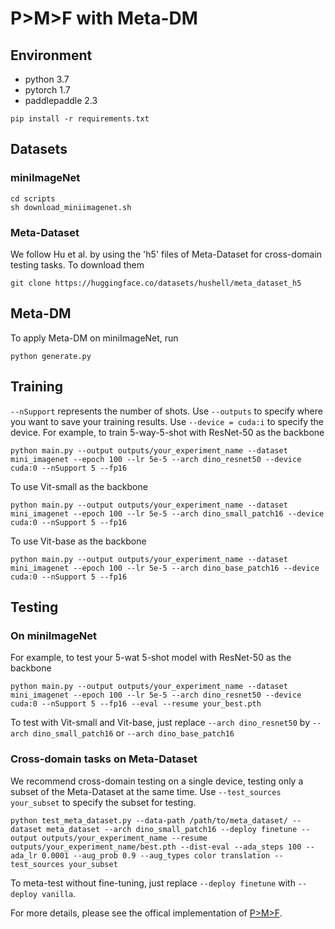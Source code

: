 # P>M>F with Meta-DM


## Environment
* python 3.7
* pytorch 1.7
* paddlepaddle 2.3


```
pip install -r requirements.txt
```


## Datasets
### miniImageNet
```
cd scripts
sh download_miniimagenet.sh
```

### Meta-Dataset
We follow Hu et al. by using the 'h5' files of Meta-Dataset for cross-domain testing tasks. To download them 
```
git clone https://huggingface.co/datasets/hushell/meta_dataset_h5
```


## Meta-DM
To apply Meta-DM on miniImageNet, run 
```
python generate.py
```


## Training
`--nSupport` represents the number of shots. Use `--outputs` to specify where you want to save your training results. Use `--device = cuda:i` to specify the device. 
For example, to train 5-way-5-shot with ResNet-50 as the backbone 
```
python main.py --output outputs/your_experiment_name --dataset mini_imagenet --epoch 100 --lr 5e-5 --arch dino_resnet50 --device cuda:0 --nSupport 5 --fp16
```


To use Vit-small as the backbone 
```
python main.py --output outputs/your_experiment_name --dataset mini_imagenet --epoch 100 --lr 5e-5 --arch dino_small_patch16 --device cuda:0 --nSupport 5 --fp16
```

To use Vit-base as the backbone 
```
python main.py --output outputs/your_experiment_name --dataset mini_imagenet --epoch 100 --lr 5e-5 --arch dino_base_patch16 --device cuda:0 --nSupport 5 --fp16
```

## Testing

### On miniImageNet
For example, to test your 5-wat 5-shot model with ResNet-50 as the backbone
```
python main.py --output outputs/your_experiment_name --dataset mini_imagenet --epoch 100 --lr 5e-5 --arch dino_resnet50 --device cuda:0 --nSupport 5 --fp16 --eval --resume your_best.pth
```
To test with Vit-small and Vit-base, just replace `--arch dino_resnet50` by `--arch dino_small_patch16` or `--arch dino_base_patch16` 

### Cross-domain tasks on Meta-Dataset
We recommend cross-domain testing on a single device, testing only a subset of the Meta-Dataset at the same time. Use `--test_sources your_subset` to specify the subset for testing. 
``` 
python test_meta_dataset.py --data-path /path/to/meta_dataset/ --dataset meta_dataset --arch dino_small_patch16 --deploy finetune --output outputs/your_experiment_name --resume outputs/your_experiment_name/best.pth --dist-eval --ada_steps 100 --ada_lr 0.0001 --aug_prob 0.9 --aug_types color translation --test_sources your_subset
``` 

To meta-test without fine-tuning, just replace `--deploy finetune` with `--deploy vanilla`.


For more details, please see the offical implementation of [P>M>F](https://github.com/hushell/pmf_cvpr22). 
